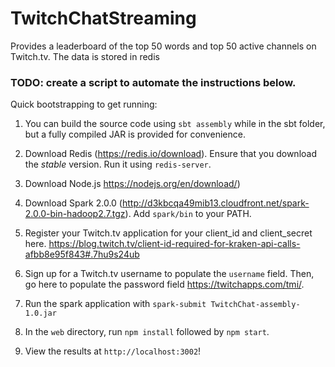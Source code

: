 # TwitchChatStreaming

Provides a leaderboard of the top 50 words and top 50 active channels on Twitch.tv. The data is stored in redis
### TODO: create a script to automate the instructions below.
Quick bootstrapping to get running:

1. You can build the source code using `sbt assembly` while in the sbt folder, but a fully compiled JAR is provided for convenience.
2. Download Redis (https://redis.io/download). Ensure that you download the *stable* version. Run it using `redis-server`.
3. Download Node.js https://nodejs.org/en/download/)
4. Download Spark 2.0.0 (http://d3kbcqa49mib13.cloudfront.net/spark-2.0.0-bin-hadoop2.7.tgz). Add `spark/bin` to your PATH.
5. Register your Twitch.tv application for your client_id and client_secret here. https://blog.twitch.tv/client-id-required-for-kraken-api-calls-afbb8e95f843#.7hu9s24ub
6. Sign up for a Twitch.tv username to populate the `username` field. Then, go here to populate the password field https://twitchapps.com/tmi/. 
6. Run the spark application with `spark-submit TwitchChat-assembly-1.0.jar`
7. In the `web` directory, run `npm install` followed by `npm start`.

8. View the results at `http://localhost:3002`!
